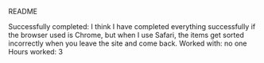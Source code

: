 README

Successfully completed: I think I have completed everything successfully if
    the browser used is Chrome, but when I use Safari, the items get sorted
    incorrectly when you leave the site and come back.
Worked with: no one
Hours worked: 3
